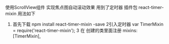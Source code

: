 使用ScrollView组件 实现焦点图自动滚动效果
用到了定时器 插件包 react-timer-mixin 用法如下
  1. 首先下载 npm install react-timer-mixin -save
  2引入定时器
    var TimerMixin = require('react-timer-mixin');
  3 在 创建的类里面注册
     mixins: [TimerMixin],
     
     
    
